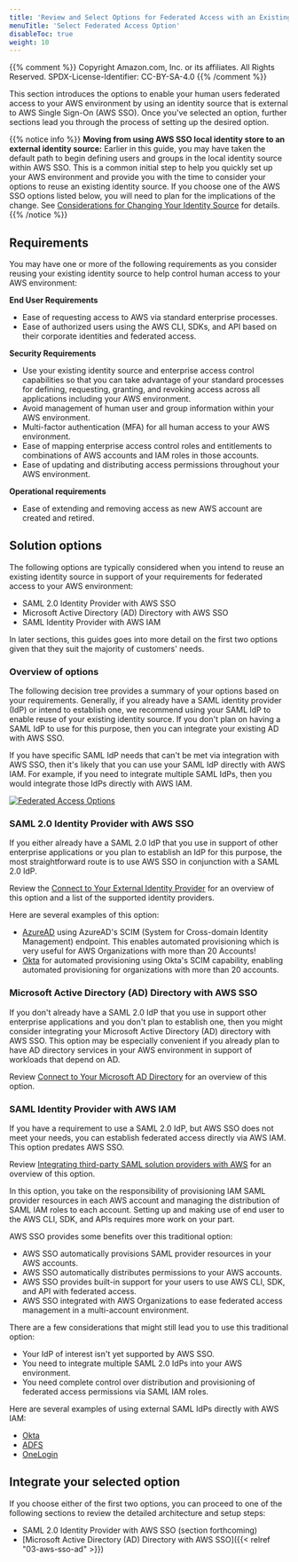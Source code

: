 ```yaml
---
title: 'Review and Select Options for Federated Access with an Existing Identity Source'
menuTitle: 'Select Federated Access Option'
disableToc: true
weight: 10
---
```


{{% comment %}}
Copyright Amazon.com, Inc. or its affiliates. All Rights Reserved.
SPDX-License-Identifier: CC-BY-SA-4.0
{{% /comment %}}

This section introduces the options to enable your human users federated access to your AWS environment by using an identity source that is external to AWS Single Sign-On (AWS SSO). Once you've selected an option, further sections lead you through the process of setting up the desired option.

{{% notice info %}}
**Moving from using AWS SSO local identity store to an external identity source:** Earlier in this guide, you may have taken the default path to begin defining users and groups in the local identity source within AWS SSO.  This is a common initial step to help you quickly set up your AWS environment and provide you with the time to consider your options to reuse an existing identity source.  If you choose one of the AWS SSO options listed below, you will need to plan for the implications of the change. See [Considerations for Changing Your Identity Source](https://docs.aws.amazon.com/singlesignon/latest/userguide/manage-your-identity-source-considerations.html) for details.
{{% /notice %}}

## Requirements

You may have one or more of the following requirements as you consider reusing your existing identity source to help control human access to your AWS environment:

**End User Requirements**
* Ease of requesting access to AWS via standard enterprise processes.
* Ease of authorized users using the AWS CLI, SDKs, and API based on their corporate identities and federated access.

**Security Requirements**
* Use your existing identity source and enterprise access control capabilities so that you can take advantage of your standard processes for defining, requesting, granting, and revoking access across all applications including your AWS environment.
* Avoid management of human user and group information within your AWS environment.
* Multi-factor authentication (MFA) for all human access to your AWS environment.
* Ease of mapping enterprise access control roles and entitlements to combinations of AWS accounts and IAM roles in those accounts.
* Ease of updating and distributing access permissions throughout your AWS environment.

**Operational requirements**
* Ease of extending and removing access as new AWS account are created and retired.

## Solution options

The following options are typically considered when you intend to reuse an existing identity source in support of your requirements for federated access to your AWS environment:

* SAML 2.0 Identity Provider with AWS SSO
* Microsoft Active Directory (AD) Directory with AWS SSO
* SAML Identity Provider with AWS IAM

In later sections, this guides goes into more detail on the first two options given that they suit the majority of customers' needs.

### Overview of options

The following decision tree provides a summary of your options based on your requirements.  Generally, if you already have a SAML identity provider (IdP) or intend to establish one, we recommend using your SAML IdP to enable reuse of your existing identity source.  If you don't plan on having a SAML IdP to use for this purpose, then you can integrate your existing AD with AWS SSO.

If you have specific SAML IdP needs that can't be met via integration with AWS SSO, then it's likely that you can use your SAML IdP directly with AWS IAM.  For example, if you need to integrate multiple SAML IdPs, then you would integrate those IdPs directly with AWS IAM.

[![Federated Access Options](/images/06-extend/02-federated-access-to-aws/federated-access-to-aws-decision-tree.png?height=500px)](/images/06-extend/02-federated-access-to-aws/federated-access-to-aws-decision-tree.png)

### SAML 2.0 Identity Provider with AWS SSO

If you either already have a SAML 2.0 IdP that you use in support of other enterprise applications or you plan to establish an IdP for this purpose, the most straightforward route is to use AWS SSO in conjunction with a SAML 2.0 IdP.

Review the [Connect to Your External Identity Provider](https://docs.aws.amazon.com/singlesignon/latest/userguide/manage-your-identity-source-idp.html) for an overview of this option and a list of the supported identity providers.

Here are several examples of this option:
* [AzureAD](https://aws.amazon.com/blogs/aws/the-next-evolution-in-aws-single-sign-on/) using AzureAD's SCIM (System for Cross-domain Identity Management) endpoint. This enables automated provisioning which is very useful for AWS Organizations with more than 20 Accounts!
* [Okta](https://youtu.be/_zqHFlaqSTg) for automated provisioning using Okta's SCIM capability, enabling automated provisioning for organizations with more than 20 accounts.

### Microsoft Active Directory (AD) Directory with AWS SSO

If you don't already have a SAML 2.0 IdP that you use in support other enterprise applications and you don't plan to establish one, then you might consider integrating your Microsoft Active Directory (AD) directory with AWS SSO.  This option may be especially convenient if you already plan to have AD directory services in your AWS environment in support of workloads that depend on AD.

Review [Connect to Your Microsoft AD Directory](https://docs.aws.amazon.com/singlesignon/latest/userguide/manage-your-identity-source-ad.html) for an overview of this option.

### SAML Identity Provider with AWS IAM

If you have a requirement to use a SAML 2.0 IdP, but AWS SSO does not meet your needs, you can establish federated access directly via AWS IAM.  This option predates AWS SSO.

Review [Integrating third-party SAML solution providers with AWS](https://docs.aws.amazon.com/IAM/latest/UserGuide/id_roles_providers_saml_3rd-party.html) for an overview of this option.

In this option, you take on the responsibility of provisioning IAM SAML provider resources in each AWS account and managing the distribution of SAML IAM roles to each account.  Setting up and making use of end user to the AWS CLI, SDK, and APIs requires more work on your part.

AWS SSO provides some benefits over this traditional option:
* AWS SSO automatically provisions SAML provider resources in your AWS accounts.
* AWS SSO automatically distributes permissions to your AWS accounts.
* AWS SSO provides built-in support for your users to use AWS CLI, SDK, and API with federated access.
* AWS SSO integrated with AWS Organizations to ease federated access management in a multi-account environment.

There are a few considerations that might still lead you to use this traditional option:
* Your IdP of interest isn't yet supported by AWS SSO.
* You need to integrate multiple SAML 2.0 IdPs into your AWS environment.
* You need complete control over distribution and provisioning of federated access permissions via SAML IAM roles.

Here are several examples of using external SAML IdPs directly with AWS IAM:
* [Okta](https://support.okta.com/help/s/article/Support-for-Multiple-Accounts-in-AWS)
* [ADFS](https://aws.amazon.com/blogs/security/enabling-federation-to-aws-using-windows-active-directory-adfs-and-saml-2-0/)
* [OneLogin](https://onelogin.service-now.com/kb_view_customer.do?sysparm_article=KB0010344)

## Integrate your selected option

If you choose either of the first two options, you can proceed to one of the following sections to review the detailed architecture and setup steps:
 
* SAML 2.0 Identity Provider with AWS SSO (section forthcoming)
* [Microsoft Active Directory (AD) Directory with AWS SSO]({{< relref "03-aws-sso-ad" >}})